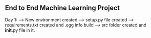 ## End to End Machine Learning Project

Day 1:
--> New environment created
--> setup.py file created
--> requirements.txt created and .egg info build
--> src folder created and __init__.py file in it.